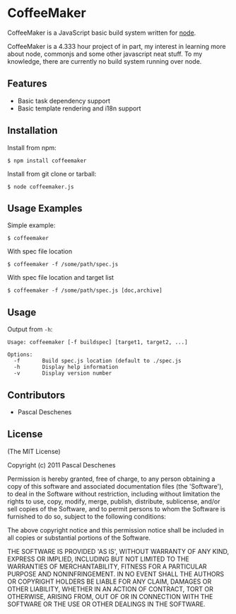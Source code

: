 # CoffeeMaker

 CoffeeMaker is a JavaScript basic build system written for [node](http://nodejs.org).

 CoffeeMaker is a 4.333 hour project of in part, my interest in learning more about node, commonjs and some other
 javascript neat stuff. To my knowledge, there are currently no build system running over node.

## Features

  * Basic task dependency support
  * Basic template rendering and i18n support  

## Installation

Install from npm:

    $ npm install coffeemaker

Install from git clone or tarball:

    $ node coffeemaker.js

## Usage Examples

Simple example:

    $ coffeemaker

With spec file location

    $ coffeemaker -f /some/path/spec.js

With spec file location and target list

    $ coffeemaker -f /some/path/spec.js [doc,archive]

## Usage

Output from `-h`:

    Usage: coffeemaker [-f buildspec] [target1, target2, ...]

	Options:
	  -f       Build spec.js location (default to ./spec.js
	  -h       Display help information
	  -v       Display version number

## Contributors

  * Pascal Deschenes

## License 

(The MIT License)

Copyright (c) 2011 Pascal Deschenes

Permission is hereby granted, free of charge, to any person obtaining
a copy of this software and associated documentation files (the
'Software'), to deal in the Software without restriction, including
without limitation the rights to use, copy, modify, merge, publish,
distribute, sublicense, and/or sell copies of the Software, and to
permit persons to whom the Software is furnished to do so, subject to
the following conditions:

The above copyright notice and this permission notice shall be
included in all copies or substantial portions of the Software.

THE SOFTWARE IS PROVIDED 'AS IS', WITHOUT WARRANTY OF ANY KIND,
EXPRESS OR IMPLIED, INCLUDING BUT NOT LIMITED TO THE WARRANTIES OF
MERCHANTABILITY, FITNESS FOR A PARTICULAR PURPOSE AND NONINFRINGEMENT.
IN NO EVENT SHALL THE AUTHORS OR COPYRIGHT HOLDERS BE LIABLE FOR ANY
CLAIM, DAMAGES OR OTHER LIABILITY, WHETHER IN AN ACTION OF CONTRACT,
TORT OR OTHERWISE, ARISING FROM, OUT OF OR IN CONNECTION WITH THE
SOFTWARE OR THE USE OR OTHER DEALINGS IN THE SOFTWARE.